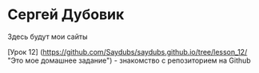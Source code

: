 # Сергей Дубовик

Здесь будут мои сайты


[Урок 12] (https://github.com/Saydubs/saydubs.github.io/tree/lesson_12/ "Это мое домашнее задание") - знакомство с репозиторием на Github
